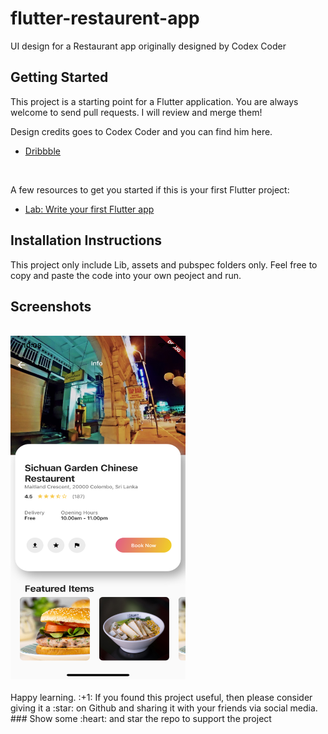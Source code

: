 # flutter-restaurent-app
UI design for a Restaurant app originally designed by Codex Coder

## Getting Started

This project is a starting point for a Flutter application. You are always welcome to send pull requests. I will review and merge them! 

Design credits goes to Codex Coder and you can find him here.

- [Dribbble](https://dribbble.com/uidesignstudio)
<br>

A few resources to get you started if this is your first Flutter project:

- [Lab: Write your first Flutter app](https://flutter.io/docs/get-started/codelab)


## Installation Instructions

This project only include Lib, assets and pubspec folders only. Feel free to copy and paste the code into your own peoject and run.


## Screenshots

<br>
<img src="https://github.com/Suvink/flutter-restaurent-app/blob/master/screenshots/screenshot.png" width="280" height="550">

<br>
<br>
Happy learning. :+1:
If you found this project useful, then please consider giving it a :star: on Github and sharing it with your friends via social media. <br>
### Show some :heart: and star the repo to support the project
